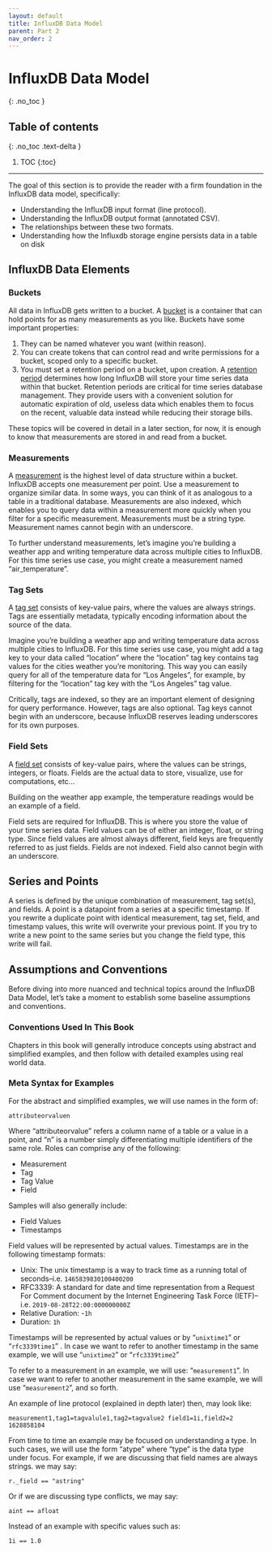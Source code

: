 ```yaml
---
layout: default
title: InfluxDB Data Model
parent: Part 2
nav_order: 2
---
```


# InfluxDB Data Model
{: .no_toc }

## Table of contents
{: .no_toc .text-delta }

1. TOC
{:toc}

---
The goal of this section is to provide the reader with a firm foundation in the InfluxDB data model, specifically:

* Understanding the InfluxDB input format (line protocol).
* Understanding the InfluxDB output format (annotated CSV).
* The relationships between these two formats.
* Understanding how the Influxdb storage engine persists data in a table on disk


## InfluxDB Data Elements


### Buckets

All data in InfluxDB gets written to a bucket. A [bucket](https://docs.influxdata.com/influxdb/cloud/organizations/buckets/) is a container that can hold points for as many measurements as you like. Buckets have some important properties:



1. They can be named whatever you want (within reason).
2. You can create tokens that can control read and write permissions for a bucket, scoped only to a specific bucket.
3. You must set a retention period on a bucket, upon creation. A [retention period](https://docs.influxdata.com/influxdb/cloud/reference/glossary/#retention-period) determines how long InfluxDB will store your time series data within that bucket. Retention periods are critical for time series database management.  They provide users with a convenient solution for automatic expiration of old, useless data which enables them to focus on the recent, valuable data instead while reducing their storage bills. 

These topics will be covered in detail in a later section, for now, it is enough to know that measurements are stored in and read from a bucket.


### Measurements

A [measurement](https://docs.influxdata.com/influxdb/v2.0/reference/syntax/line-protocol/#measurement) is the highest level of data structure within a bucket. InfluxDB accepts one measurement per point. Use a measurement to organize similar data.  In some ways, you can think of it as analogous to a table in a traditional database. Measurements are also indexed, which enables you to query data within a measurement more quickly when you filter for a specific measurement. Measurements must be a string type.  Measurement names cannot begin with an underscore.

To further understand measurements,  let’s imagine you’re building a weather app and writing temperature data across multiple cities to InfluxDB. For this time series use case, you might create a measurement named “air_temperature”. 


### Tag Sets

A [tag set](https://docs.influxdata.com/influxdb/v2.0/reference/syntax/line-protocol/#tag-set) consists of key-value pairs, where the values are always strings. Tags are essentially metadata, typically encoding information about the source of the data. 

Imagine you’re building a weather app and writing temperature data across multiple cities to InfluxDB. For this time series use case, you might add a tag key to your data called “location” where the “location” tag key contains tag values for the cities weather you’re monitoring. This way you can easily query for all of the temperature data for “Los Angeles”, for example, by filtering for the “location” tag key with the “Los Angeles” tag value. 

Critically, tags are indexed, so they are an important element of designing for query performance. However, tags are also optional. Tag keys cannot begin with an underscore, because InfluxDB reserves leading underscores for its own purposes. 


### Field Sets

A [field set](https://docs.influxdata.com/influxdb/v2.0/reference/syntax/line-protocol/#field-set) consists of key-value pairs, where the values can be strings, integers, or floats. Fields are the actual data to store, visualize, use for computations, etc...

Building on the weather app example, the temperature readings would be an example of a field.

Field sets are required for InfluxDB. This is where you store the value of your time series data. Field values can be of either an integer, float, or string type. Since field values are almost always different, field keys are frequently referred to as just fields. Fields are not indexed. Field also cannot begin with an underscore. 


## Series and Points

A series is defined by the unique combination of measurement, tag set(s), and fields. A point is a datapoint from a series at a specific timestamp. If you rewrite a duplicate point with identical measurement, tag set, field, and timestamp values, this write will overwrite your previous point. If you try to write a new point to the same series but you change the field type, this write will fail. 


## Assumptions and Conventions 

Before diving into more nuanced and technical topics around the InfluxDB Data Model, let’s take a moment to establish some baseline assumptions and conventions.  


### Conventions Used In This Book

Chapters in this book will generally introduce concepts using abstract and simplified examples, and then follow with detailed examples using real world data.


### Meta Syntax for Examples

For the abstract and simplified examples, we will use names in the form of:


```
attributeorvaluen
```


Where “attributeorvalue” refers a column name of a table or a value in a point, and “n” is a number simply differentiating multiple identifiers of the same role. Roles can comprise any of the following:



* Measurement
* Tag
* Tag Value
* Field

Samples will also generally include:



* Field Values
* Timestamps

Field values will be represented by actual values. Timestamps are in the following timestamp formats:



* Unix: The unix timestamp is a way to track time as a running total of seconds–i.e. `1465839830100400200`
* RFC3339: A standard for date and time representation from a Request For Comment document by the Internet Engineering Task Force (IETF)–​​i.e. `2019-08-28T22:00:000000000Z`
* Relative Duration: -`1h`
* Duration: `1h`

Timestamps will be represented by actual values or by “`unixtime1`” or “`rfc3339time1`” . In case we want to refer to another timestamp in the same example, we will use “`unixtime2`” or “`rfc3339time2`”

To refer to a measurement in an example, we will use: “`measurement1`”. In case we want to refer to another measurement in the same example, we will use “`measurement2`”, and so forth.

An example of line protocol (explained in depth later) then, may look like:


```
measurement1,tag1=tagvalule1,tag2=tagvalue2 field1=1i,field2=2 1628858104
```


From time to time an example may be focused on understanding a type. In such cases, we will use the form “atype” where “type” is the data type under focus. For example, if we are discussing that field names are always strings. we may say:


```
r._field == "astring"
```


Or if we are discussing type conflicts, we may say:


```
aint == afloat
```


Instead of an example with specific values such as:


```
1i == 1.0
